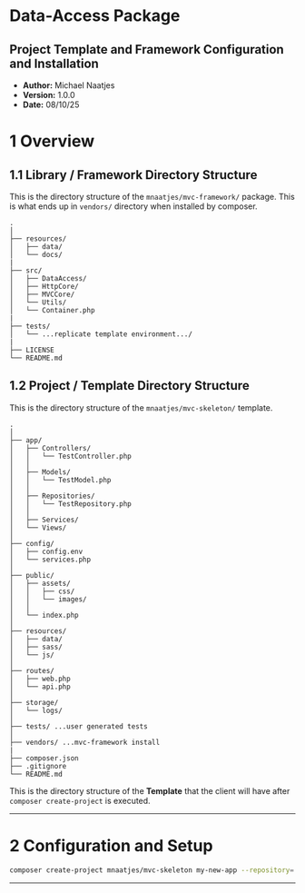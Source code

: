 

# Data-Access Package

## Project Template and Framework Configuration and Installation

* **Author:** Michael Naatjes
* **Version:** 1.0.0
* **Date:** 08/10/25

# 1 Overview

## 1.1 Library / Framework Directory Structure

This is the directory structure of the `mnaatjes/mvc-framework/` package.
This is what ends up in `vendors/` directory when installed by composer.
```
.
│
├── resources/
│   ├── data/
│   └── docs/
|
├── src/
│   ├── DataAccess/
│   ├── HttpCore/
│   ├── MVCCore/
│   └── Utils/
│   └── Container.php
|
├── tests/
│   └── ...replicate template environment.../
|
├── LICENSE
└── README.md
```

## 1.2 Project / Template Directory Structure

This is the directory structure of the `mnaatjes/mvc-skeleton/` template.

```
.
│
├── app/
│   ├── Controllers/
│   │   └── TestController.php
│   │   
│   ├── Models/
│   │   └── TestModel.php
│   │   
│   ├── Repositories/
│   │   └── TestRepository.php
│   │   
│   ├── Services/
│   └── Views/
│
├── config/
│   ├── config.env
│   └── services.php
│
├── public/
│   ├── assets/
│   │   ├── css/
│   │   └── images/
│   │   
│   └── index.php
│
├── resources/
│   ├── data/
│   ├── sass/
│   └── js/
│
├── routes/
│   ├── web.php
│   └── api.php
│
├── storage/
│   └── logs/
│
├── tests/ ...user generated tests
│   
├── vendors/ ...mvc-framework install
|
├── composer.json
├── .gitignore
└── README.md
```

This is the directory structure of the **Template** that the client will have after `composer create-project` is executed.


--- --- --- --- --- ---


# 2 Configuration and Setup

```bash
composer create-project mnaatjes/mvc-skeleton my-new-app --repository='{"type":"vcs", "url":"https://github.com/mnaatjes/mvc-template.git"}' --stability dev
```
---
